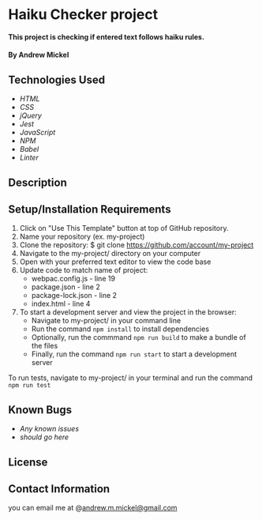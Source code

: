 # Haiku Checker project

#### This project is checking if entered text follows haiku rules.

#### By Andrew Mickel

## Technologies Used

* _HTML_
* _CSS_
* _jQuery_
* _Jest_
* _JavaScript_
* _NPM_
* _Babel_
* _Linter_
## Description

## Setup/Installation Requirements

1. Click on "Use This Template" button at top of GitHub repository. 
2. Name your repository (ex. my-project)
3. Clone the repository: $ git clone https://github.com/account/my-project
4. Navigate to the my-project/ directory on your computer
5. Open with your preferred text editor to view the code base
6. Update code to match name of project:
   * webpac.config.js - line 19
   * package.json - line 2
   * package-lock.json - line 2
   * index.html - line 4
7. To start a development server and view the project in the browser:
   * Navigate to my-project/ in your command line
   * Run the command `npm install` to install dependencies
   * Optionally, run the commmand `npm run build` to make a bundle of the files
   * Finally, run the command `npm run start` to start a development server
 
To run tests, navigate to my-project/ in your terminal and run the command `npm run test`

## Known Bugs

* _Any known issues_
* _should go here_

## License

## Contact Information

you can email me at @andrew.m.mickel@gmail.com
